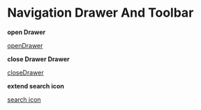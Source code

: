 

Navigation Drawer And Toolbar
=========

<p><b>open Drawer</b></p>

[openDrawer](https://drive.google.com/file/d/0B1GSayOyKQZYNEdJeXBldGlnWHM/view)


<p><b>close Drawer Drawer</b></p>

[closeDrawer](https://drive.google.com/open?id=0B1GSayOyKQZYY1Nlc3hZMWJZZGM/view)


<p><b>extend search icon</b></p>

[search icon](https://drive.google.com/open?id=0B1GSayOyKQZYcy1kU3Y3anFmeVk/view)

